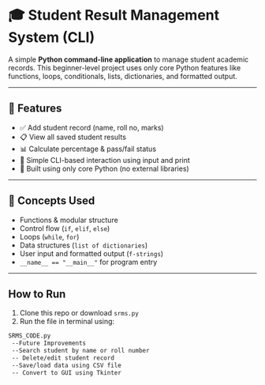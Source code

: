 # 🎓 Student Result Management System (CLI)

A simple **Python command-line application** to manage student academic records. This beginner-level project uses only core Python features like functions, loops, conditionals, lists, dictionaries, and formatted output.

---

## 📌 Features

- ✅ Add student record (name, roll no, marks)
- 📋 View all saved student results
- 📊 Calculate percentage & pass/fail status
- 💬 Simple CLI-based interaction using input and print
- 🧠 Built using only core Python (no external libraries)

---

## 🧠 Concepts Used

- Functions & modular structure
- Control flow (`if`, `elif`, `else`)
- Loops (`while`, `for`)
- Data structures (`list of dictionaries`)
- User input and formatted output (`f-strings`)
- `__name__ == "__main__"` for program entry

---
##  How to Run

1. Clone this repo or download `srms.py`
2. Run the file in terminal using:

```bash
SRMS_CODE.py
 --Future Improvements
 --Search student by name or roll number
 -- Delete/edit student record
 --Save/load data using CSV file
 -- Convert to GUI using Tkinter


